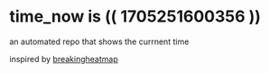 # time_now is (( 1705251600356 ))

an automated repo that shows the currnent time

inspired by [breakingheatmap](https://github.com/breakingheatmap/breakingheatmap)
